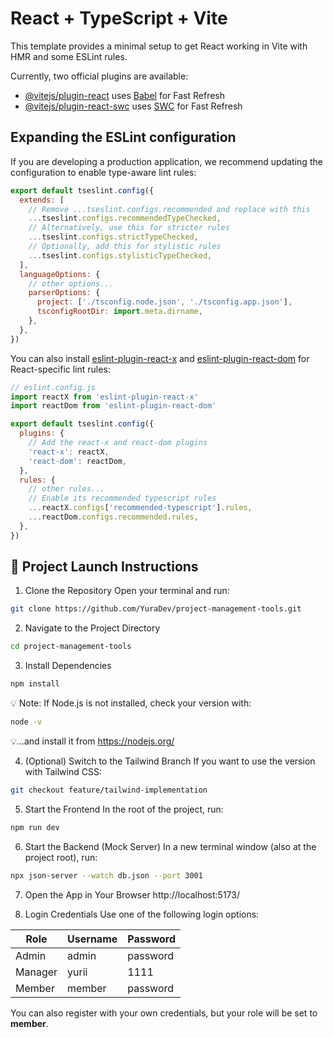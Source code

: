 # React + TypeScript + Vite

This template provides a minimal setup to get React working in Vite with HMR and some ESLint rules.

Currently, two official plugins are available:

- [@vitejs/plugin-react](https://github.com/vitejs/vite-plugin-react/blob/main/packages/plugin-react/README.md) uses [Babel](https://babeljs.io/) for Fast Refresh
- [@vitejs/plugin-react-swc](https://github.com/vitejs/vite-plugin-react-swc) uses [SWC](https://swc.rs/) for Fast Refresh

## Expanding the ESLint configuration

If you are developing a production application, we recommend updating the configuration to enable type-aware lint rules:

```js
export default tseslint.config({
  extends: [
    // Remove ...tseslint.configs.recommended and replace with this
    ...tseslint.configs.recommendedTypeChecked,
    // Alternatively, use this for stricter rules
    ...tseslint.configs.strictTypeChecked,
    // Optionally, add this for stylistic rules
    ...tseslint.configs.stylisticTypeChecked,
  ],
  languageOptions: {
    // other options...
    parserOptions: {
      project: ['./tsconfig.node.json', './tsconfig.app.json'],
      tsconfigRootDir: import.meta.dirname,
    },
  },
})
```

You can also install [eslint-plugin-react-x](https://github.com/Rel1cx/eslint-react/tree/main/packages/plugins/eslint-plugin-react-x) and [eslint-plugin-react-dom](https://github.com/Rel1cx/eslint-react/tree/main/packages/plugins/eslint-plugin-react-dom) for React-specific lint rules:

```js
// eslint.config.js
import reactX from 'eslint-plugin-react-x'
import reactDom from 'eslint-plugin-react-dom'

export default tseslint.config({
  plugins: {
    // Add the react-x and react-dom plugins
    'react-x': reactX,
    'react-dom': reactDom,
  },
  rules: {
    // other rules...
    // Enable its recommended typescript rules
    ...reactX.configs['recommended-typescript'].rules,
    ...reactDom.configs.recommended.rules,
  },
})
```




## 🚀 Project Launch Instructions

1. Clone the Repository
Open your terminal and run:
```bash
git clone https://github.com/YuraDev/project-management-tools.git
```

2. Navigate to the Project Directory
```bash
cd project-management-tools
```

3. Install Dependencies
```bash
npm install
```

💡 Note: If Node.js is not installed, check your version with:
```bash
node -v
```
💡...and install it from https://nodejs.org/

4. (Optional) Switch to the Tailwind Branch
If you want to use the version with Tailwind CSS:
```bash
git checkout feature/tailwind-implementation
```

5. Start the Frontend
In the root of the project, run:
```bash
npm run dev
```

6. Start the Backend (Mock Server)
In a new terminal window (also at the project root), run:
```bash
npx json-server --watch db.json --port 3001
```

7. Open the App in Your Browser
http://localhost:5173/

8. Login Credentials
Use one of the following login options:

| Role    | Username | Password |
|---------|----------|----------|
| Admin   | admin    | password |
| Manager | yurii    | 1111     |
| Member  | member   | password |

You can also register with your own credentials, but your role will be set to **member**.